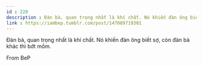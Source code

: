 ```yaml
---
id : 220
description : Đàn bà, quan trọng nhất là khí chất. Nó khiến đàn ông biết sợ, còn đàn bà khác thì bớt mồm.
link : https://iambep.tumblr.com/post/147089719301
---
```


Đàn bà, quan trọng nhất là khí chất. Nó khiến đàn ông biết sợ, còn đàn bà
khác thì bớt mồm.

From BeP